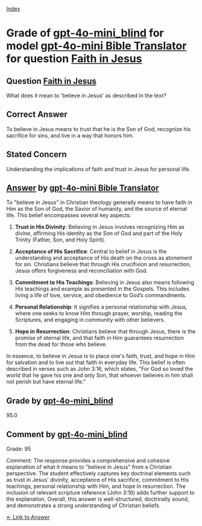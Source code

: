 
[Index](../../../../index.md)
# Grade of [gpt-4o-mini_blind](../../../grading_models/gpt-4o-mini_blind.md) for model [gpt-4o-mini Bible Translator](../../../answering_models/gpt-4o-mini_Bible_Translator.md) for question [Faith in Jesus](../../../questions/Faith_in_Jesus.md)

## Question [Faith in Jesus](../../../questions/Faith_in_Jesus.md)
What does it mean to 'believe in Jesus' as described in the text?

## Correct Answer
To believe in Jesus means to trust that he is the Son of God, recognize his sacrifice for sins, and live in a way that honors him.

## Stated Concern
Understanding the implications of faith and trust in Jesus for personal life.

## [Answer](../Faith_in_Jesus.md) by [gpt-4o-mini Bible Translator](../../../answering_models/gpt-4o-mini_Bible_Translator.md)
To "believe in Jesus" in Christian theology generally means to have faith in Him as the Son of God, the Savior of humanity, and the source of eternal life. This belief encompasses several key aspects:

1. **Trust in His Divinity**: Believing in Jesus involves recognizing Him as divine, affirming His identity as the Son of God and part of the Holy Trinity (Father, Son, and Holy Spirit).

2. **Acceptance of His Sacrifice**: Central to belief in Jesus is the understanding and acceptance of His death on the cross as atonement for sin. Christians believe that through His crucifixion and resurrection, Jesus offers forgiveness and reconciliation with God.

3. **Commitment to His Teachings**: Believing in Jesus also means following His teachings and example as presented in the Gospels. This includes living a life of love, service, and obedience to God’s commandments.

4. **Personal Relationship**: It signifies a personal relationship with Jesus, where one seeks to know Him through prayer, worship, reading the Scriptures, and engaging in community with other believers.

5. **Hope in Resurrection**: Christians believe that through Jesus, there is the promise of eternal life, and that faith in Him guarantees resurrection from the dead for those who believe.

In essence, to believe in Jesus is to place one's faith, trust, and hope in Him for salvation and to live out that faith in everyday life. This belief is often described in verses such as John 3:16, which states, "For God so loved the world that he gave his one and only Son, that whoever believes in him shall not perish but have eternal life."

## Grade by [gpt-4o-mini_blind](../../../grading_models/gpt-4o-mini_blind.md)
95.0

## Comment by [gpt-4o-mini_blind](../../../grading_models/gpt-4o-mini_blind.md)
Grade: 95

Comment: The response provides a comprehensive and cohesive explanation of what it means to "believe in Jesus" from a Christian perspective. The student effectively captures key doctrinal elements such as trust in Jesus' divinity, acceptance of His sacrifice, commitment to His teachings, personal relationship with Him, and hope in resurrection. The inclusion of relevant scripture reference (John 3:16) adds further support to the explanation. Overall, this answer is well-structured, doctrinally sound, and demonstrates a strong understanding of Christian beliefs.

[&lt;- Link to Answer](../Faith_in_Jesus.md)
